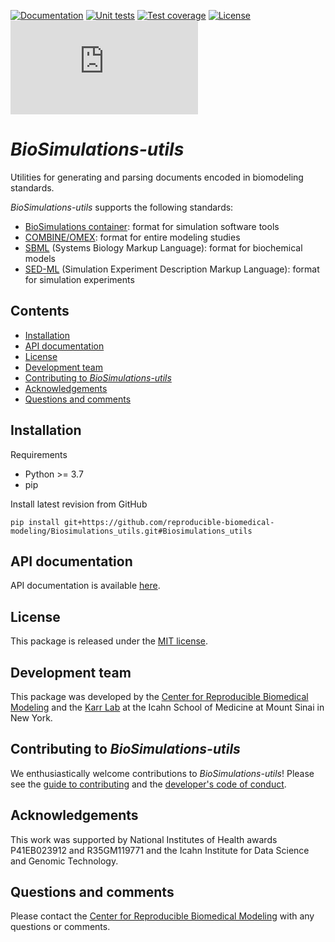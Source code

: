 [![Documentation](https://github.com/reproducible-biomedical-modeling/Biosimulations_utils/workflows/Documentation/badge.svg)](https://github.com/reproducible-biomedical-modeling/Biosimulations_utils/actions?query=workflow%3ADocument)
[![Unit tests](https://github.com/reproducible-biomedical-modeling/Biosimulations_utils/workflows/Unit%20tests/badge.svg)](https://github.com/reproducible-biomedical-modeling/Biosimulations_utils/actions?query=workflow%3A%22Unit+Test%22)
[![Test coverage](https://codecov.io/gh/reproducible-biomedical-modeling/Biosimulations_utils/branch/master/graph/badge.svg)](https://codecov.io/gh/reproducible-biomedical-modeling/Biosimulations_utils)
[![License](https://img.shields.io/github/license/reproducible-biomedical-modeling/Biosimulations_utils.svg)](LICENSE)
![Analytics](https://ga-beacon.appspot.com/UA-86759801-1/Biosimulations_utils/README.md?pixel)

# *BioSimulations-utils*
Utilities for generating and parsing documents encoded in biomodeling standards.

*BioSimulations-utils* supports the following standards:

- [BioSimulations container](https://github.com/reproducible-biomedical-modeling/Biosimulations_SimulatorDockerImageTemplate): format for simulation software tools
- [COMBINE/OMEX](http://co.mbine.org/standards/omex): format for entire modeling studies
- [SBML](http://www.sbml.org/) (Systems Biology Markup Language): format for biochemical models
- [SED-ML](https://sed-ml.org/) (Simulation Experiment Description Markup Language): format for simulation experiments


## Contents
* [Installation](#installation)
* [API documentation](#api-documentation)
* [License](#license)
* [Development team](#development-team)
* [Contributing to *BioSimulations-utils*](#contributing-to-biosimulations-utils)
* [Acknowledgements](#acknowledgements)
* [Questions and comments](#questions-and-comments)

## Installation

Requirements
* Python >= 3.7
* pip

Install latest revision from GitHub
```
pip install git+https://github.com/reproducible-biomedical-modeling/Biosimulations_utils.git#Biosimulations_utils
```

## API documentation
API documentation is available [here](https://reproducible-biomedical-modeling.github.io/Biosimulations_utils/).

## License
This package is released under the [MIT license](LICENSE).

## Development team
This package was developed by the [Center for Reproducible Biomedical Modeling](http://reproduciblebiomodels.org) and the [Karr Lab](https://www.karrlab.org) at the Icahn School of Medicine at Mount Sinai in New York.

## Contributing to *BioSimulations-utils*
We enthusiastically welcome contributions to *BioSimulations-utils*! Please see the [guide to contributing](CONTRIBUTING.md) and the [developer's code of conduct](CODE_OF_CONDUCT.md).

## Acknowledgements
This work was supported by National Institutes of Health awards P41EB023912 and R35GM119771 and the Icahn Institute for Data Science and Genomic Technology.

## Questions and comments
Please contact the [Center for Reproducible Biomedical Modeling](mailto:info@reproduciblebiomodels.org) with any questions or comments.

